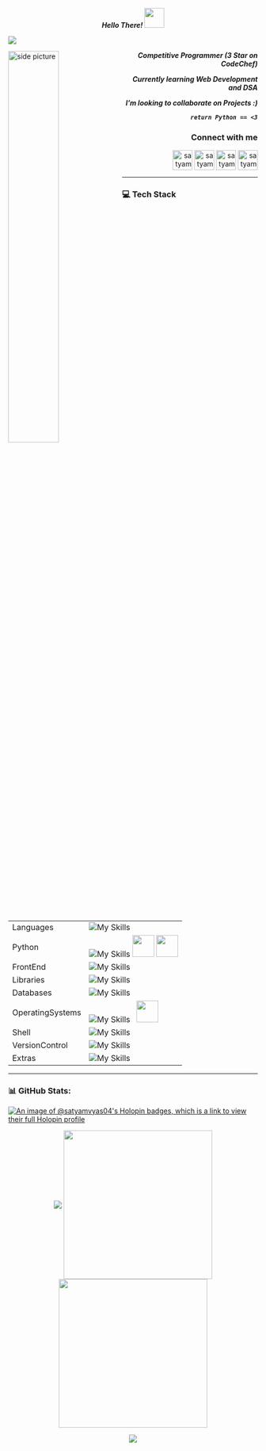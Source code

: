 <p align='center'><em><strong>Hello There! </strong></em><img src='https://user-images.githubusercontent.com/74038190/241763891-7bb1e704-6026-48f9-8435-2f4d40101348.gif' height='40'></p>

![](https://drive.google.com/uc?export=view&id=1O21oNCgGJW3MDMQFGbA1eag7vLBDOmJF)

<img width="45%" align="left" alt="side picture" src="https://user-images.githubusercontent.com/74038190/225813708-98b745f2-7d22-48cf-9150-083f1b00d6c9.gif" />

<p align='right'><em><strong>Competitive Programmer (3 Star on CodeChef)</strong></em></p>
<p align='right'><em><strong>Currently learning Web Development and DSA</strong></em></p>
<p align='right'><em><strong>I’m looking to collaborate on Projects :) </strong></em></p>
<p align='right'><em><strong><code>return Python == <3</code></strong></em></p>

<h3 align="right">Connect with me</h3>
<p align="right">
  <a href="https://linkedin.com/in/satyam-vyas" target="blank"><img align="center" src="https://cdn-icons-png.flaticon.com/512/174/174857.png"
 alt="satyam-vyas" height="40" width="40" /></a>
  <a href="https://www.codechef.com/users/satyam_vyas_04" target="blank"><img align="center" src="https://user-images.githubusercontent.com/112865144/208242156-4db8653b-0464-43ce-a54e-08f701b64b73.png" alt="satyam_vyas_04" height="40" width="40" /></a>
  <a href="https://www.hackerrank.com/satyam_vyas_04" target="blank"><img align="center" src="https://cdn4.iconfinder.com/data/icons/logos-and-brands/512/160_Hackerrank_logo_logos-512.png" alt="satyam_vyas_04" height="40" width="40" /></a>
  <a href="https://www.leetcode.com/user0872ue" target="blank"><img align="center" src="https://upload.wikimedia.org/wikipedia/commons/a/ab/LeetCode_logo_white_no_text.svg" alt="satyam_vyas_04" height="40" width="40" /></a>
</p>

---

### 💻 Tech Stack

|                  |                                                                                                                                                                                                                                                                                 |
| ---------------- | :------------------------------------------------------------------------------------------------------------------------------------------------------------------------------------------------------------------------------------------------------------------------------ |
| Languages        | ![My Skills](https://skillicons.dev/icons?i=c,cpp,py,java)                                                                                                                                                                                                                      |
| Python           | ![My Skills](https://skillicons.dev/icons?i=regex,anaconda) <img src="https://cdn.jsdelivr.net/gh/devicons/devicon/icons/numpy/numpy-original.svg" height="44px"/> <img src="https://cdn.jsdelivr.net/gh/devicons/devicon/icons/pandas/pandas-original-wordmark.svg" width=44/> |
| FrontEnd         | ![My Skills](https://skillicons.dev/icons?i=js,html,css)                                                                                                                                                                                                                        |
| Libraries        | ![My Skills](https://skillicons.dev/icons?i=react,tailwind,sass,materialui)                                                                                                                                                                                           |
| Databases        | ![My Skills](https://skillicons.dev/icons?i=mysql,sqlite)                                                                                                                                                                                                                       |
| OperatingSystems | ![My Skills](https://skillicons.dev/icons?i=linux) &nbsp; <img src="https://cdn.jsdelivr.net/gh/devicons/devicon/icons/windows8/windows8-original.svg" width=44 />                                                                                                              |
| Shell            | ![My Skills](https://skillicons.dev/icons?i=pwsh,bash)                                                                                                                                                                                                                          |
| VersionControl   | ![My Skills](https://skillicons.dev/icons?i=git,github)                                                                                                                                                                                                                         |
| Extras           | ![My Skills](https://skillicons.dev/icons?i=figma,md,latex,autocad,blender&perline=4)                                                                                                                                                                               |

---

### 📊 GitHub Stats:

[![An image of @satyamvyas04's Holopin badges, which is a link to view their full Holopin profile](https://holopin.me/satyamvyas04)](https://holopin.io/@satyamvyas04)

<p align='center'>
  <img align="center" src="https://myreadme.vercel.app/api/embed/SatyamVyas04?panels=userstatistics,toprepositories,toplanguages"/>
  <img align="center" src="https://github-readme-stats.vercel.app/api/top-langs/?username=SatyamVyas04&layout=pie&theme=dracula&hide_border=true" height='300'/>
  <img align="center" src="https://leetcard.jacoblin.cool/user0872ue?theme=nord&font=Inconsolata&ext=heatmap" height="300"/>
  
</p>

<p align='center'>
  <img src="https://komarev.com/ghpvc/?username=SatyamVyas04&style=for-the-badge&color=343434"/>
</p>
